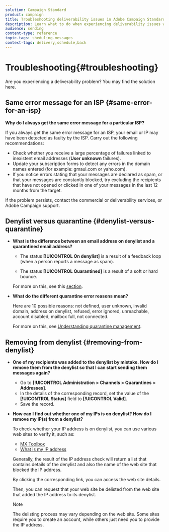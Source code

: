 ```yaml
---
solution: Campaign Standard
product: campaign
title: Troubleshooting deliverability issues in Adobe Campaign Standard
description: Learn what to do when experiencing deliverability issues with Adobe Campaign Standard.
audience: sending
content-type: reference
topic-tags: sheduling-messages
context-tags: delivery,schedule,back
---
```


# Troubleshooting{#troubleshooting}

Are you experiencing a deliverability problem? You may find the solution here.

## Same error message for an ISP {#same-error-for-an-isp}

**Why do I always get the same error message for a particular ISP?**

If you always get the same error message for an ISP, your email or IP may have been detected as faulty by the ISP. Carry out the following recommendations:
* Check whether you receive a large percentage of failures linked to inexistent email addresses (**User unknown** failures).
* Update your subscription forms to detect any errors in the domain names entered (for example: gmaul.com or yaho.com).
* If you notice errors stating that your messages are declared as spam, or that your messages are constantly blocked, try excluding the recipients that have not opened or clicked in one of your messages in the last 12 months from the target.

If the problem persists, contact the commercial or deliverability services, or Adobe Campaign support.

## Denylist versus quarantine {#denylist-versus-quarantine}

* **What is the difference between an email address on denylist and a quarantined email address?**

    * The status **[!UICONTROL On denylist]** is a result of a feedback loop (when a person reports a message as spam).

    * The status **[!UICONTROL Quarantined]** is a result of a soft or hard bounce.
    
    For more on this, see this [section](../../sending/using/understanding-quarantine-management.md#quarantine-vs-denylist).

* **What do the different quarantine error reasons mean?**

    Here are 10 possible reasons: not defined, user unknown, invalid domain, address on denylist, refused, error ignored, unreachable, account disabled, mailbox full, not connected.
    
    For more on this, see [Understanding quarantine management](../../sending/using/understanding-quarantine-management.md).

## Removing from denylist {#removing-from-denylist}

* **One of my recipients was added to the denylist by mistake. How do I remove them from the denylist so that I can start sending them messages again?**

    * Go to **[!UICONTROL Administration > Channels > Quarantines > Addresses]**.
    * In the details of the corresponding record, set the value of the **[!UICONTROL Status]** field to **[!UICONTROL Valid]**.
    * Save the record.

* **How can I find out whether one of my IPs is on denylist? How do I remove my IP(s) from a denylist?**

    To check whether your IP address is on denylist, you can use various web sites to verify it, such as:
    * [MX Toolbox](https://mxtoolbox.com/)
    * [What is my IP address](https://whatismyipaddress.com)

    Generally, the result of the IP address check will return a list that contains details of the denylist and also the name of the web site that blocked the IP address.

    By clicking the corresponding link, you can access the web site details.

    Then, you can request that your web site be delisted from the web site that added the IP address to its denylist.

    >[!NOTE]
    >
    >The delisting process may vary depending on the web site. Some sites require you to create an account, while others just need you to provide the IP address.
